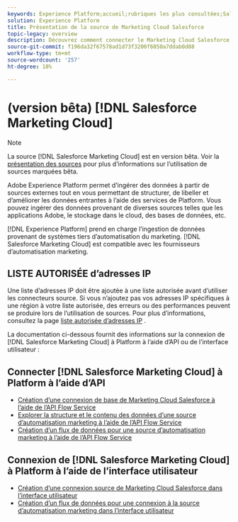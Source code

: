 ```yaml
---
keywords: Experience Platform;accueil;rubriques les plus consultées;Salesforce marketing cloud;Marketing Cloud Salesforce;automatisation du marketing
solution: Experience Platform
title: Présentation de la source de Marketing Cloud Salesforce
topic-legacy: overview
description: Découvrez comment connecter le Marketing Cloud Salesforce à Adobe Experience Platform à l’aide des API ou de l’interface utilisateur.
source-git-commit: f196da32f67578ad1d73f3200f6050a7ddab0d88
workflow-type: tm+mt
source-wordcount: '257'
ht-degree: 18%

---
```


# (version bêta) [!DNL Salesforce Marketing Cloud]

>[!NOTE]
>
>La source [!DNL Salesforce Marketing Cloud] est en version bêta. Voir la [présentation des sources](../../home.md#terms-and-conditions) pour plus d’informations sur l’utilisation de sources marquées bêta.

Adobe Experience Platform permet d’ingérer des données à partir de sources externes tout en vous permettant de structurer, de libeller et d’améliorer les données entrantes à l’aide des services de Platform. Vous pouvez ingérer des données provenant de diverses sources telles que les applications Adobe, le stockage dans le cloud, des bases de données, etc.

[!DNL Experience Platform] prend en charge l’ingestion de données provenant de systèmes tiers d’automatisation du marketing. [!DNL Salesforce Marketing Cloud] est compatible avec les fournisseurs d’automatisation marketing.

## LISTE AUTORISÉE d’adresses IP

Une liste d’adresses IP doit être ajoutée à une liste autorisée avant d’utiliser les connecteurs source. Si vous n’ajoutez pas vos adresses IP spécifiques à une région à votre liste autorisée, des erreurs ou des performances peuvent se produire lors de l’utilisation de sources. Pour plus d’informations, consultez la page [liste autorisée d’adresses IP](../../ip-address-allow-list.md) .

La documentation ci-dessous fournit des informations sur la connexion de [!DNL Salesforce Marketing Cloud] à Platform à l’aide d’API ou de l’interface utilisateur :

## Connecter [!DNL Salesforce Marketing Cloud] à Platform à l’aide d’API

- [Création d’une connexion de base de Marketing Cloud Salesforce à l’aide de l’API Flow Service](../../tutorials/api/create/marketing-automation/salesforce-marketing-cloud.md)
- [Explorer la structure et le contenu des données d’une source d’automatisation marketing à l’aide de l’API Flow Service](../../tutorials/api/explore/marketing-automation.md)
- [Création d’un flux de données pour une source d’automatisation marketing à l’aide de l’API Flow Service](../../tutorials/api/collect/marketing-automation.md)

## Connexion de [!DNL Salesforce Marketing Cloud] à Platform à l’aide de l’interface utilisateur

- [Création d’une connexion source de Marketing Cloud Salesforce dans l’interface utilisateur](../../tutorials/ui/create/marketing-automation/salesforce-marketing-cloud.md)
- [Création d’un flux de données pour une connexion à la source d’automatisation marketing dans l’interface utilisateur](../../tutorials/ui/dataflow/marketing-automation.md)
